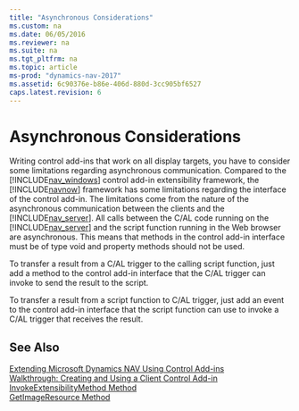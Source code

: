 ```yaml
---
title: "Asynchronous Considerations"
ms.custom: na
ms.date: 06/05/2016
ms.reviewer: na
ms.suite: na
ms.tgt_pltfrm: na
ms.topic: article
ms-prod: "dynamics-nav-2017"
ms.assetid: 6c90376e-b86e-406d-880d-3cc905bf6527
caps.latest.revision: 6
---
```

# Asynchronous Considerations
Writing control add\-ins that work on all display targets, you have to consider some limitations regarding asynchronous communication. Compared to the [!INCLUDE[nav_windows](includes/nav_windows_md.md)] control add\-in extensibility framework, the [!INCLUDE[navnow](includes/navnow_md.md)] framework has some limitations regarding the interface of the control add\-in. The limitations come from the nature of the asynchronous communication between the clients and the [!INCLUDE[nav_server](includes/nav_server_md.md)]. All calls between the C\/AL code running on the [!INCLUDE[nav_server](includes/nav_server_md.md)] and the script function running in the Web browser are asynchronous. This means that methods in the control add\-in interface must be of type void and property methods should not be used.  
  
 To transfer a result from a C\/AL trigger to the calling script function, just add a method to the control add\-in interface that the C\/AL trigger can invoke to send the result to the script.  
  
 To transfer a result from a script function to C\/AL trigger, just add an event to the control add\-in interface that the script function can use to invoke a C\/AL trigger that receives the result.  
  
## See Also  
 [Extending Microsoft Dynamics NAV Using Control Add\-ins](Extending-Microsoft-Dynamics-NAV-Using-Control-Add-ins.md)   
 [Walkthrough: Creating and Using a Client Control Add\-in](Walkthrough:%20Creating%20and%20Using%20a%20Client%20Control%20Add-in.md)   
 [InvokeExtensibilityMethod Method](InvokeExtensibilityMethod-Method.md)   
 [GetImageResource Method](GetImageResource-Method.md)